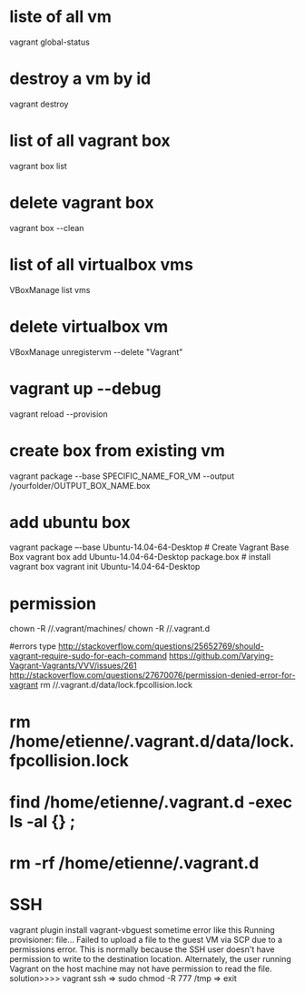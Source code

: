 # liste of all vm
vagrant global-status

# destroy a vm by id
vagrant destroy <id>

# list of all vagrant box
vagrant box list

# delete vagrant box
vagrant box --clean <BoxName>

# list of all virtualbox vms
VBoxManage list vms

# delete virtualbox vm
VBoxManage unregistervm --delete "Vagrant"

# vagrant up --debug
vagrant reload --provision

# create box from existing vm
vagrant package --base SPECIFIC_NAME_FOR_VM --output /yourfolder/OUTPUT_BOX_NAME.box

# add ubuntu box
vagrant package –-base Ubuntu-14.04-64-Desktop  # Create Vagrant Base Box
vagrant box add Ubuntu-14.04-64-Desktop package.box # install vagrant box
vagrant init Ubuntu-14.04-64-Desktop

# permission
chown -R <USERNAME> /<YOUR-WEBSITES-DIRECTORY>/.vagrant/machines/
chown -R <USERNAME> /<YOUR-HOME-DIRECTORY>/.vagrant.d

#errors type
http://stackoverflow.com/questions/25652769/should-vagrant-require-sudo-for-each-command
https://github.com/Varying-Vagrant-Vagrants/VVV/issues/261
http://stackoverflow.com/questions/27670076/permission-denied-error-for-vagrant
rm  /<YOUR-HOME-DIRECTORY>/.vagrant.d/data/lock.fpcollision.lock

# rm /home/etienne/.vagrant.d/data/lock.fpcollision.lock
# find /home/etienne/.vagrant.d -exec ls -al {} \;
# rm -rf /home/etienne/.vagrant.d

# SSH
vagrant plugin install vagrant-vbguest
sometime error like this
Running provisioner: file...
Failed to upload a file to the guest VM via SCP due to a permissions
error. This is normally because the SSH user doesn't have permission
to write to the destination location. Alternately, the user running
Vagrant on the host machine may not have permission to read the file.
solution>>>>  vagrant ssh =>  sudo chmod -R 777 /tmp => exit
